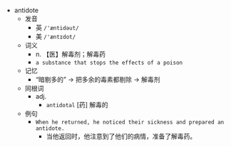 - antidote
  - 发音
    - 英 `/'æntidəut/`
    - 美 `/'æntɪdot/`
  - 词义
    - n. 【医】解毒剂；解毒药
    - `a substance that stops the effects of a poison`
  - 记忆
    - “暗剔多的” → 把多余的毒素都剔除 → 解毒剂
  - 同根词
    - adj.
      - `antidotal` [药] 解毒的
  - 例句
    - `When he returned, he noticed their sickness and prepared an antidote.`
      - 当他返回时，他注意到了他们的病情，准备了解毒药。

